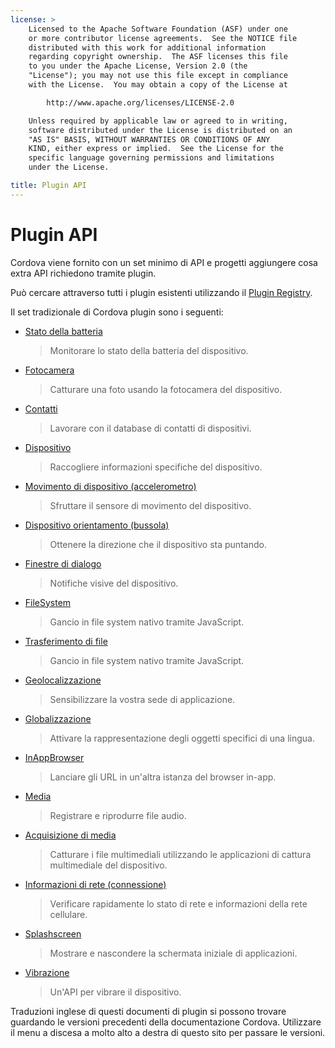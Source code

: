 ```yaml
---
license: >
    Licensed to the Apache Software Foundation (ASF) under one
    or more contributor license agreements.  See the NOTICE file
    distributed with this work for additional information
    regarding copyright ownership.  The ASF licenses this file
    to you under the Apache License, Version 2.0 (the
    "License"); you may not use this file except in compliance
    with the License.  You may obtain a copy of the License at

        http://www.apache.org/licenses/LICENSE-2.0

    Unless required by applicable law or agreed to in writing,
    software distributed under the License is distributed on an
    "AS IS" BASIS, WITHOUT WARRANTIES OR CONDITIONS OF ANY
    KIND, either express or implied.  See the License for the
    specific language governing permissions and limitations
    under the License.

title: Plugin API
---
```


# Plugin API

Cordova viene fornito con un set minimo di API e progetti aggiungere cosa extra API richiedono tramite plugin.

Può cercare attraverso tutti i plugin esistenti utilizzando il [Plugin Registry][1].

 [1]: http://plugins.cordova.io/

Il set tradizionale di Cordova plugin sono i seguenti:

*   [Stato della batteria][2]
    
    > Monitorare lo stato della batteria del dispositivo.

*   [Fotocamera][3]
    
    > Catturare una foto usando la fotocamera del dispositivo.

*   [Contatti][4]
    
    > Lavorare con il database di contatti di dispositivi.

*   [Dispositivo][5]
    
    > Raccogliere informazioni specifiche del dispositivo.

*   [Movimento di dispositivo (accelerometro)][6]
    
    > Sfruttare il sensore di movimento del dispositivo.

*   [Dispositivo orientamento (bussola)][7]
    
    > Ottenere la direzione che il dispositivo sta puntando.

*   [Finestre di dialogo][8]
    
    > Notifiche visive del dispositivo.

*   [FileSystem][9]
    
    > Gancio in file system nativo tramite JavaScript.

*   [Trasferimento di file][10]
    
    > Gancio in file system nativo tramite JavaScript.

*   [Geolocalizzazione][11]
    
    > Sensibilizzare la vostra sede di applicazione.

*   [Globalizzazione][12]
    
    > Attivare la rappresentazione degli oggetti specifici di una lingua.

*   [InAppBrowser][13]
    
    > Lanciare gli URL in un'altra istanza del browser in-app.

*   [Media][14]
    
    > Registrare e riprodurre file audio.

*   [Acquisizione di media][15]
    
    > Catturare i file multimediali utilizzando le applicazioni di cattura multimediale del dispositivo.

*   [Informazioni di rete (connessione)][16]
    
    > Verificare rapidamente lo stato di rete e informazioni della rete cellulare.

*   [Splashscreen][17]
    
    > Mostrare e nascondere la schermata iniziale di applicazioni.

*   [Vibrazione][18]
    
    > Un'API per vibrare il dispositivo.

 [2]: https://github.com/apache/cordova-plugin-battery-status/blob/master/doc/index.md
 [3]: https://github.com/apache/cordova-plugin-camera/blob/master/doc/index.md
 [4]: https://github.com/apache/cordova-plugin-contacts/blob/master/doc/index.md
 [5]: https://github.com/apache/cordova-plugin-device/blob/master/doc/index.md
 [6]: https://github.com/apache/cordova-plugin-device-motion/blob/master/doc/index.md
 [7]: https://github.com/apache/cordova-plugin-device-orientation/blob/master/doc/index.md
 [8]: https://github.com/apache/cordova-plugin-dialogs/blob/master/doc/index.md
 [9]: https://github.com/apache/cordova-plugin-file/blob/master/doc/index.md
 [10]: https://github.com/apache/cordova-plugin-file-transfer/blob/master/doc/index.md
 [11]: https://github.com/apache/cordova-plugin-geolocation/blob/master/doc/index.md
 [12]: https://github.com/apache/cordova-plugin-globalization/blob/master/doc/index.md
 [13]: https://github.com/apache/cordova-plugin-inappbrowser/blob/master/doc/index.md
 [14]: https://github.com/apache/cordova-plugin-media/blob/master/doc/index.md
 [15]: https://github.com/apache/cordova-plugin-media-capture/blob/master/doc/index.md
 [16]: https://github.com/apache/cordova-plugin-network-information/blob/master/doc/index.md
 [17]: https://github.com/apache/cordova-plugin-splashscreen/blob/master/doc/index.md
 [18]: https://github.com/apache/cordova-plugin-vibration/blob/master/doc/index.md

Traduzioni inglese di questi documenti di plugin si possono trovare guardando le versioni precedenti della documentazione Cordova. Utilizzare il menu a discesa a molto alto a destra di questo sito per passare le versioni.
